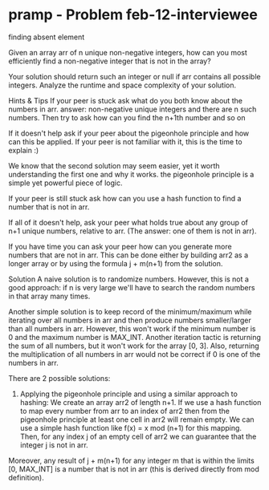 # pramp - Problem feb-12-interviewee
finding absent element

Given an array arr of n unique non-negative integers, how can you most efficiently find a non-negative integer that is not in the array?

Your solution should return such an integer or null if arr contains all possible integers.
Analyze the runtime and space complexity of your solution.

Hints & Tips
If your peer is stuck ask what do you both know about the numbers in arr. answer: non-negative unique integers and there are n such numbers. Then try to ask how can you find the n+1th number and so on

If it doesn't help ask if your peer about the pigeonhole principle and how can this be applied. If your peer is not familiar with it, this is the time to explain :)

We know that the second solution may seem easier, yet it worth understanding the first one and why it works. the pigeonhole principle is a simple yet powerful piece of logic.

If your peer is still stuck ask how can you use a hash function to find a number that is not in arr.

If all of it doesn't help, ask your peer what holds true about any group of n+1 unique numbers, relative to arr. (The answer: one of them is not in arr).

If you have time you can ask your peer how can you generate more numbers that are not in arr.
This can be done either by building arr2 as a longer array or by using the formula  j + m(n+1)  from the solution.

Solution
A naive solution is to randomize numbers. However, this is not a good approach: if n is very large we'll have to search the random numbers in that array many times.

Another simple solution is to keep record of the minimum/maximum while iterating over all numbers in arr and then produce numbers smaller/larger than all numbers in arr. However, this won't work if the minimum number is 0 and the maximum number is MAX_INT. Another iteration tactic is returning the sum of all numbers, but it won't work for the array [0, 3]. Also, returning the multiplication of all numbers in arr would not be correct if 0 is one of the numbers in arr.

There are 2 possible solutions:

1. Applying the pigeonhole principle and using a similar approach to hashing:
We create an array arr2 of length n+1. If we use a hash function to map every number from arr to an index of arr2 then from the pigeonhole principle at least one cell in arr2 will remain empty.
We can use a simple hash function like f(x) = x mod (n+1) for this mapping.
Then, for any index j of an empty cell of arr2 we can  guarantee that the integer j is not in arr.

Moreover, any result of j + m(n+1) for any integer m that is within the limits [0, MAX_INT] is a number that is not in arr (this is derived directly from mod definition).